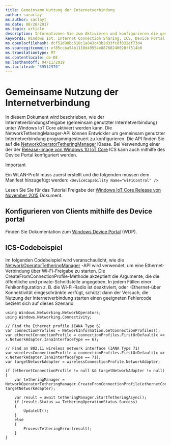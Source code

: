 ```yaml
---
title: Gemeinsame Nutzung der Internetverbindung
author: saraclay
ms.author: saclayt
ms.date: 08/28/2017
ms.topic: article
description: Informationen Sie zum Aktivieren und konfigurieren die gemeinsame Nutzung unter Windows IoT Core.
keywords: Windows Iot, Internet Connection Sharing, ICS, Device Portal
ms.openlocfilehash: dcf51d98bc618c1a843c43b2d33fc8f832ef73d4
ms.sourcegitcommit: ef85ccba54b1118d49554e88768240020ff514b0
ms.translationtype: MT
ms.contentlocale: de-DE
ms.lasthandoff: 04/11/2019
ms.locfileid: "59512970"
---
```

# <a name="internet-connection-sharing"></a>Gemeinsame Nutzung der Internetverbindung

In diesem Dokument wird beschrieben, wie der Internetverbindungsfreigabe (gemeinsam genutzter Internetverbindung) unter Windows IoT Core aktiviert werden kann. Die NetworkTetheringManager-API können Entwickler um gemeinsam genutzter Internetverbindung programmgesteuert zu konfigurieren. Die API finden Sie auf die [NetworkOperatorTetheringManager](https://msdn.microsoft.com/library/windows/apps/windows.networking.networkoperators.networkoperatortetheringmanager.aspx) Klasse.
Bei Verwendung einer der der [Release-Image von Windows 10 IoT Core](https://developer.microsoft.com/en-us/windows/iot/downloads) ICS kann auch mithilfe des Device Portal konfiguriert werden.

> [!IMPORTANT]
> Ein WLAN-Profil muss zuerst erstellt und die folgenden müssen dem Manifest hinzugefügt werden:
`<DeviceCapability Name="wiFiControl" />`

Lesen Sie Sie für das Tutorial Freigabe der [Windows IoT Core Release von November 2015](InternetConnectionSharingNov2015.md) Dokument.

## <a name="configuring-ics-using-the-device-portal"></a>Konfigurieren von Clients mithilfe des Device portal
Finden Sie Dokumentation zum [Windows Device Portal](../manage-your-device/deviceportal.md) (WDP).

## <a name="ics-code-sample"></a>ICS-Codebeispiel
Im folgenden Codebeispiel wird veranschaulicht, wie die [NetworkOperatorTetheringManager](https://msdn.microsoft.com/library/windows/apps/windows.networking.networkoperators.networkoperatortetheringmanager.aspx) -API wird verwendet, um eine Ethernet-Verbindung über Wi-Fi-Freigabe zu starten. Die CreateFromConnectionProfile-Methode akzeptiert die Argumente, die die öffentliche und private-Schnittstelle angegeben. In jedem Fällen einer Fehlkonfiguration z. B. die Wi-Fi-Radio ist deaktiviert, oder -Ethernet-über Konnektivität eingeschränkte verfügt, schützt dann der Versuch, die Nutzung der Internetverbindung starten einen geeigneten Fehlercode bezieht sich auf dieses Szenario.

```
using Windows.Networking.NetworkOperators;
using Windows.Networking.Connectivity; 
 
// Find the Ethernet profile (IANA Type 6)
var connectionProfiles = NetworkInformation.GetConnectionProfiles(); 
var ethernetConnectionProfile = connectionProfiles.FirstOrDefault(x => x.NetworkAdapter.IanaInterfaceType == 6); 

// Find an 802.11 wireless network interface (IANA Type 71)
var wirelessConnectionProfile = connectionProfiles.FirstOrDefault(x => x.NetworkAdapter.IanaInterfaceType == 71);
var targetNetworkAdapter = wirelessConnectionProfile.NetworkAdapter;

if (ethernetConnectionProfile != null && targetNetworkAdapter != null)
{
    var tetheringManager = NetworkOperatorTetheringManager.CreateFromConnectionProfile(ethernetConnectionProfile, targetNetworkAdapter); 

    var result = await tetheringManager.StartTetheringAsync(); 
    if (result.Status == TetheringOperationStatus.Success)
    {
        UpdateUI();
    }
    else
    {
        ProcessTetheringError(result);
    }
}
```
